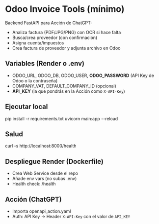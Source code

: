 # Odoo Invoice Tools (mínimo)

Backend FastAPI para Acción de ChatGPT:
- Analiza factura (PDF/JPG/PNG) con OCR si hace falta
- Busca/crea proveedor (con confirmación)
- Asigna cuenta/impuestos
- Crea factura de proveedor y adjunta archivo en Odoo

## Variables (Render o .env)
- ODOO_URL, ODOO_DB, ODOO_USER, **ODOO_PASSWORD** (API Key de Odoo o la contraseña)
- COMPANY_VAT, DEFAULT_COMPANY_ID (opcional)
- **API_KEY** (la que pondrás en la Acción como `X-API-Key`)

## Ejecutar local
pip install -r requirements.txt
uvicorn main:app --reload

## Salud
curl -s http://localhost:8000/health

## Despliegue Render (Dockerfile)
- Crea Web Service desde el repo
- Añade env vars (no subas .env)
- Health check: /health

## Acción (ChatGPT)
- Importa openapi_action.yaml
- Auth: API Key → Header `X-API-Key` con el valor de `API_KEY`
